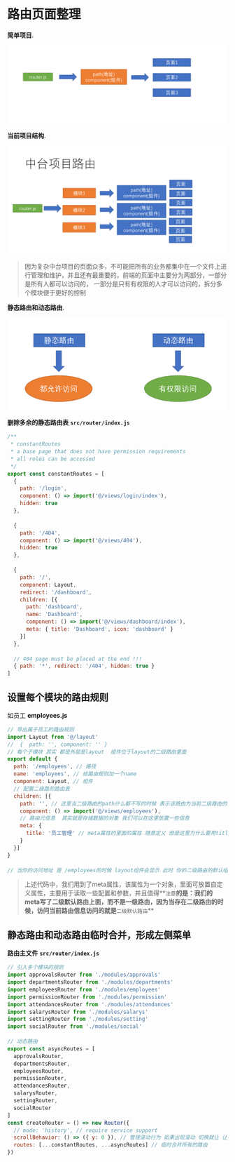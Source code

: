 # 路由页面整理

**简单项目**.

![image-20200827153753307](./img/image-20200827153753307.png)

**当前项目结构**.

![image-20200827155342126](./img/image-20200827155342126.png)

>因为复杂中台项目的页面众多，不可能把所有的业务都集中在一个文件上进行管理和维护，并且还有最重要的，前端的页面中主要分为两部分，一部分是所有人都可以访问的， 一部分是只有有权限的人才可以访问的，拆分多个模块便于更好的控制

**静态路由和动态路由**.

![image-20200716150421791](./img/image-20200716150421791.png)

**删除多余的静态路由表**   **`src/router/index.js`**

```js
/**
 * constantRoutes
 * a base page that does not have permission requirements
 * all roles can be accessed
 */
export const constantRoutes = [
  {
    path: '/login',
    component: () => import('@/views/login/index'),
    hidden: true
  },

  {
    path: '/404',
    component: () => import('@/views/404'),
    hidden: true
  },

  {
    path: '/',
    component: Layout,
    redirect: '/dashboard',
    children: [{
      path: 'dashboard',
      name: 'Dashboard',
      component: () => import('@/views/dashboard/index'),
      meta: { title: 'Dashboard', icon: 'dashboard' }
    }]
  },

  // 404 page must be placed at the end !!!
  { path: '*', redirect: '/404', hidden: true }
]
```

## 设置每个模块的路由规则

如员工 **employees.js**

```js
// 导出属于员工的路由规则
import Layout from '@/layout'
//  {  path: '', component: '' }
// 每个子模块 其实 都是外层是layout  组件位于layout的二级路由里面
export default {
  path: '/employees', // 路径
  name: 'employees', // 给路由规则加一个name
  component: Layout, // 组件
  // 配置二级路的路由表
  children: [{
    path: '', // 这里当二级路由的path什么都不写的时候 表示该路由为当前二级路由的默认路由
    component: () => import('@/views/employees'),
    // 路由元信息  其实就是存储数据的对象 我们可以在这里放置一些信息
    meta: {
      title: '员工管理' // meta属性的里面的属性 随意定义 但是这里为什么要用title呢， 因为左侧导航会读取我们的路由里的meta里面的title作为显示菜单名称
    }
  }]
}

// 当你的访问地址 是 /employees的时候 layout组件会显示 此时 你的二级路由的默认组件  也会显示

```

>上述代码中，我们用到了meta属性，该属性为一个对象，里面可放置自定义属性，主要用于读取一些配置和参数，并且值得**`注意`**的是：我们的meta写了二级默认路由上面，而不是一级路由，因为当存在二级路由的时候，访问当前路由信息访问的就是**`二级默认路由`**

## 静态路由和动态路由临时合并，形成左侧菜单

**路由主文件**  **`src/router/index.js`**

```js
// 引入多个模块的规则
import approvalsRouter from './modules/approvals'
import departmentsRouter from './modules/departments'
import employeesRouter from './modules/employees'
import permissionRouter from './modules/permission'
import attendancesRouter from './modules/attendances'
import salarysRouter from './modules/salarys'
import settingRouter from './modules/setting'
import socialRouter from './modules/social'

// 动态路由
export const asyncRoutes = [
  approvalsRouter,
  departmentsRouter,
  employeesRouter,
  permissionRouter,
  attendancesRouter,
  salarysRouter,
  settingRouter,
  socialRouter
]
const createRouter = () => new Router({
  // mode: 'history', // require service support
  scrollBehavior: () => ({ y: 0 }), // 管理滚动行为 如果出现滚动 切换就让 让页面回到顶部
  routes: [...constantRoutes, ...asyncRoutes] // 临时合并所有的路由
})
```
